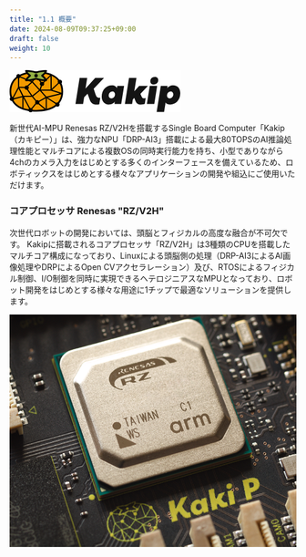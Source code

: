 ```yaml
---
title: "1.1 概要"
date: 2024-08-09T09:37:25+09:00
draft: false
weight: 10
---
```


![Kakip logo](images/image240809_093559.png)

新世代AI-MPU Renesas RZ/V2Hを搭載するSingle Board Computer「Kakip（カキピー）」は、強力なNPU「DRP-AI3」搭載による最大80TOPSのAI推論処理性能とマルチコアによる複数OSの同時実行能力を持ち、小型でありながら4chのカメラ入力をはじめとする多くのインターフェースを備えているため、ロボティックスをはじめとする様々なアプリケーションの開発や組込にご使用いただけます。

### コアプロセッサ Renesas "RZ/V2H"

次世代ロボットの開発においては、頭脳とフィジカルの高度な融合が不可欠です。
Kakipに搭載されるコアプロセッサ「RZ/V2H」は3種類のCPUを搭載したマルチコア構成になっており、Linuxによる頭脳側の処理（DRP-AI3によるAI画像処理やDRPによるOpen CVアクセラレーション）及び、RTOSによるフィジカル制御、I/O制御を同時に実現できるヘテロジニアスなMPUとなっており、ロボット開発をはじめとする様々な用途に1チップで最適なソリューションを提供します。

![Core processor](images/image240809_093705.png)